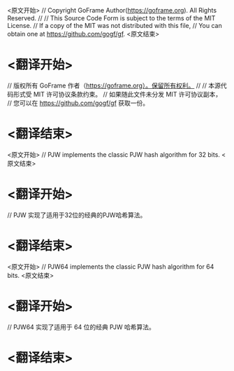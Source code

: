 
<原文开始>
// Copyright GoFrame Author(https://goframe.org). All Rights Reserved.
//
// This Source Code Form is subject to the terms of the MIT License.
// If a copy of the MIT was not distributed with this file,
// You can obtain one at https://github.com/gogf/gf.
<原文结束>

# <翻译开始>
// 版权所有 GoFrame 作者（https://goframe.org）。保留所有权利。
//
// 本源代码形式受 MIT 许可协议条款约束。
// 如果随此文件未分发 MIT 许可协议副本，
// 您可以在 https://github.com/gogf/gf 获取一份。
# <翻译结束>


<原文开始>
// PJW implements the classic PJW hash algorithm for 32 bits.
<原文结束>

# <翻译开始>
// PJW 实现了适用于32位的经典的PJW哈希算法。
# <翻译结束>


<原文开始>
// PJW64 implements the classic PJW hash algorithm for 64 bits.
<原文结束>

# <翻译开始>
// PJW64 实现了适用于 64 位的经典 PJW 哈希算法。
# <翻译结束>

